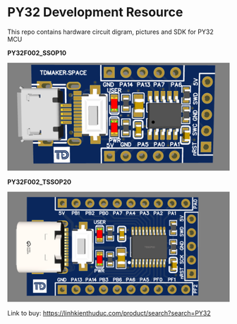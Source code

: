 # PY32 Development Resource

This repo contains hardware circuit digram, pictures and SDK for PY32 MCU

**PY32F002_SSOP10**

![PY32F002_SSOP10](PY32F002_SSOP10_DEV_KIT_PIC.png)

**PY32F002_TSSOP20**

![PY32F002_TSSOP20](PY32F002_TSSOP20_DEV_KIT_PIC.png)

Link to buy:
https://linhkienthuduc.com/product/search?search=PY32
